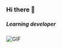 ### Hi there 👋
<h5>Learning developer</h5>

![GIF](https://media.giphy.com/media/heIX5HfWgEYlW/giphy.gif)

<!--
**BAEKYUJEONG/BAEKYUJEONG** is a ✨ _special_ ✨ repository because its `README.md` (this file) appears on your GitHub profile.

Here are some ideas to get you started:

- 🔭 I’m currently working on ...
- 🌱 I’m currently learning ...
- 👯 I’m looking to collaborate on ...
- 🤔 I’m looking for help with ...
- 💬 Ask me about ...
- 📫 How to reach me: ...
- 😄 Pronouns: ...
- ⚡ Fun fact: ...
-->
